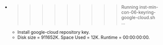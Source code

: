 * >>>>>>>>> Running inst-min-con-06-keyring-google-cloud.sh ...
  * Install google-cloud repository key.
  * Disk size = 911652K. Space Used = 12K. Runtime = 00:00:00:00.
